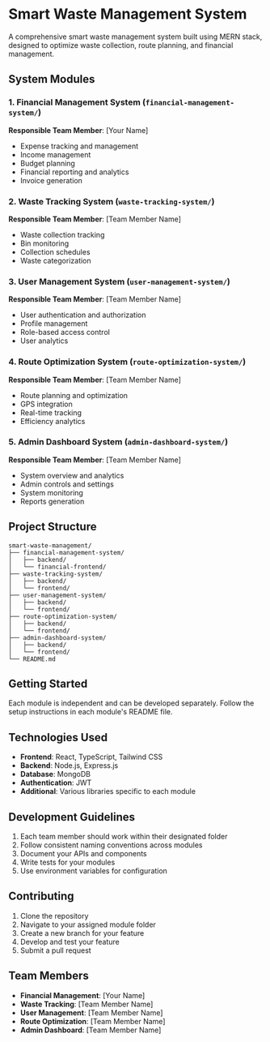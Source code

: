 # Smart Waste Management System

A comprehensive smart waste management system built using MERN stack, designed to optimize waste collection, route planning, and financial management.

## System Modules

### 1. Financial Management System (`financial-management-system/`)
**Responsible Team Member**: [Your Name]
- Expense tracking and management
- Income management
- Budget planning
- Financial reporting and analytics
- Invoice generation

### 2. Waste Tracking System (`waste-tracking-system/`)
**Responsible Team Member**: [Team Member Name]
- Waste collection tracking
- Bin monitoring
- Collection schedules
- Waste categorization

### 3. User Management System (`user-management-system/`)
**Responsible Team Member**: [Team Member Name]
- User authentication and authorization
- Profile management
- Role-based access control
- User analytics

### 4. Route Optimization System (`route-optimization-system/`)
**Responsible Team Member**: [Team Member Name]
- Route planning and optimization
- GPS integration
- Real-time tracking
- Efficiency analytics

### 5. Admin Dashboard System (`admin-dashboard-system/`)
**Responsible Team Member**: [Team Member Name]
- System overview and analytics
- Admin controls and settings
- System monitoring
- Reports generation

## Project Structure

```
smart-waste-management/
├── financial-management-system/
│   ├── backend/
│   └── financial-frontend/
├── waste-tracking-system/
│   ├── backend/
│   └── frontend/
├── user-management-system/
│   ├── backend/
│   └── frontend/
├── route-optimization-system/
│   ├── backend/
│   └── frontend/
├── admin-dashboard-system/
│   ├── backend/
│   └── frontend/
└── README.md
```

## Getting Started

Each module is independent and can be developed separately. Follow the setup instructions in each module's README file.

## Technologies Used

- **Frontend**: React, TypeScript, Tailwind CSS
- **Backend**: Node.js, Express.js
- **Database**: MongoDB
- **Authentication**: JWT
- **Additional**: Various libraries specific to each module

## Development Guidelines

1. Each team member should work within their designated folder
2. Follow consistent naming conventions across modules
3. Document your APIs and components
4. Write tests for your modules
5. Use environment variables for configuration

## Contributing

1. Clone the repository
2. Navigate to your assigned module folder
3. Create a new branch for your feature
4. Develop and test your feature
5. Submit a pull request

## Team Members

- **Financial Management**: [Your Name]
- **Waste Tracking**: [Team Member Name]
- **User Management**: [Team Member Name]
- **Route Optimization**: [Team Member Name]
- **Admin Dashboard**: [Team Member Name]
